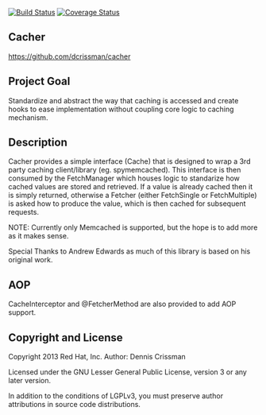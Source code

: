 [![Build Status](https://travis-ci.org/dcrissman/cacher.svg?branch=master)](https://travis-ci.org/dcrissman/cacher) [![Coverage Status](https://coveralls.io/repos/dcrissman/cacher/badge.png)](https://coveralls.io/r/dcrissman/cacher)

Cacher
------
https://github.com/dcrissman/cacher

Project Goal
-------------
Standardize and abstract the way that caching is accessed and create hooks to ease implementation without coupling core logic to caching mechanism.

Description
------------
Cacher provides a simple interface (Cache) that is designed to wrap a 3rd party caching client/library (eg. spymemcached). This interface is then consumed by the FetchManager which houses logic to standarize how cached values are stored and retrieved. If a value is already cached then it is simply returned, otherwise a Fetcher (either FetchSingle or FetchMultiple) is asked how to produce the value, which is then cached for subsequent requests.

NOTE: Currently only Memcached is supported, but the hope is to add more as it makes sense.


Special Thanks to Andrew Edwards as much of this library is based on his original work.

AOP
---
CacheInterceptor and @FetcherMethod are also provided to add AOP support.


Copyright and License
---------------------

  Copyright 2013 Red Hat, Inc.
  Author: Dennis Crissman

  Licensed under the GNU Lesser General Public License, version 3 or
  any later version.

  In addition to the conditions of LGPLv3, you must preserve author
  attributions in source code distributions.
